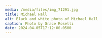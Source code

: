 ```yaml
---
media: /media/files/img_71291.jpg
title: Michael Hall
alt: Black and white photo of Michael Hall
caption: Photo by Grace Roselli
date: 2024-04-05T17:12:00-0500
---
```


